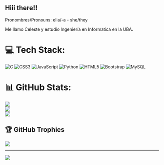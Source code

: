 ## Hiii there!!
<p>Pronombres/Pronouns: ella/-a - she/they</p>
<p>
  Me llamo Celeste y estudio Ingeniería en Informatica en la UBA.
</p>

# 💻 Tech Stack:
![C](https://img.shields.io/badge/c-%2300599C.svg?style=for-the-badge&logo=c&logoColor=white) ![CSS3](https://img.shields.io/badge/css3-%231572B6.svg?style=for-the-badge&logo=css3&logoColor=white) ![JavaScript](https://img.shields.io/badge/javascript-%23323330.svg?style=for-the-badge&logo=javascript&logoColor=%23F7DF1E) ![Python](https://img.shields.io/badge/python-3670A0?style=for-the-badge&logo=python&logoColor=ffdd54) ![HTML5](https://img.shields.io/badge/html5-%23E34F26.svg?style=for-the-badge&logo=html5&logoColor=white) ![Bootstrap](https://img.shields.io/badge/bootstrap-%238511FA.svg?style=for-the-badge&logo=bootstrap&logoColor=white) ![MySQL](https://img.shields.io/badge/mysql-4479A1.svg?style=for-the-badge&logo=mysql&logoColor=white)
# 📊 GitHub Stats:
![](https://github-readme-stats.vercel.app/api?username=cgomez21&theme=dracula&hide_border=false&include_all_commits=true&count_private=false)<br/>
![](https://nirzak-streak-stats.vercel.app/?user=cgomez21&theme=dracula&hide_border=false)<br/>
![](https://github-readme-stats.vercel.app/api/top-langs/?username=cgomez21&theme=dracula&hide_border=false&include_all_commits=true&count_private=false&layout=compact)

## 🏆 GitHub Trophies
![](https://github-profile-trophy.vercel.app/?username=cgomez21&theme=dracula&no-frame=false&no-bg=true&margin-w=4)

---
[![](https://visitcount.itsvg.in/api?id=cgomez21&icon=0&color=0)](https://visitcount.itsvg.in)

<!-- Proudly created with GPRM ( https://gprm.itsvg.in ) -->
